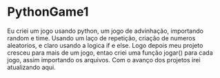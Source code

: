 # PythonGame1
Eu criei um jogo usando python, um jogo de advinhação, importando random e time. Usando um laço de repetição, criação de numeros aleatorios, e claro usando a logica if e else. 
Logo depois meu projeto cresceu para mais de um jogo, entao criei uma função jogar() para cada jogo, assim importando os arquivos.
Com o avanço dos projetos irei atualizando aqui.
